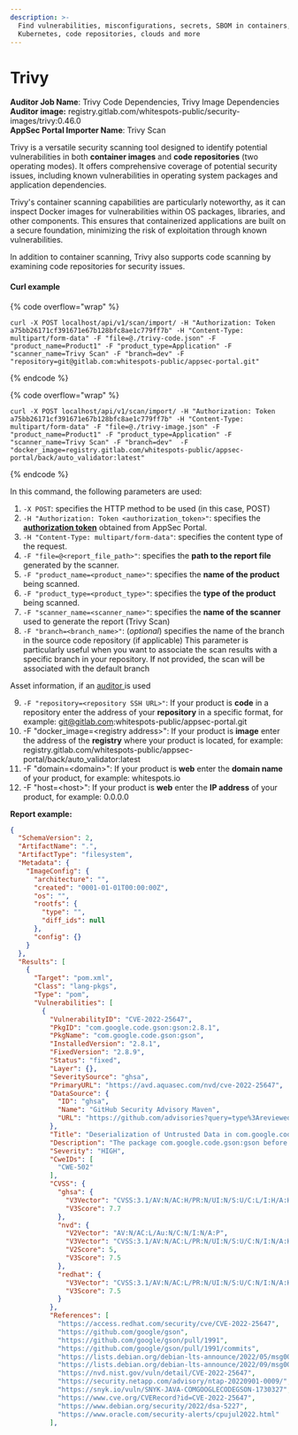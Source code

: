 ```yaml
---
description: >-
  Find vulnerabilities, misconfigurations, secrets, SBOM in containers,
  Kubernetes, code repositories, clouds and more
---
```


# Trivy

**Auditor Job Name**: Trivy Code Dependencies, Trivy Image Dependencies\
**Auditor image:** registry.gitlab.com/whitespots-public/security-images/trivy:0.46.0\
**AppSec Portal Importer Name**: Trivy Scan

Trivy is a versatile security scanning tool designed to identify potential vulnerabilities in both **container images** and **code repositories** (two operating modes). It offers comprehensive coverage of potential security issues, including known vulnerabilities in operating system packages and application dependencies.

Trivy's container scanning capabilities are particularly noteworthy, as it can inspect Docker images for vulnerabilities within OS packages, libraries, and other components. This ensures that containerized applications are built on a secure foundation, minimizing the risk of exploitation through known vulnerabilities.

In addition to container scanning, Trivy also supports code scanning by examining code repositories for security issues.

#### Curl example

{% code overflow="wrap" %}
```
curl -X POST localhost/api/v1/scan/import/ -H "Authorization: Token a75bb26171cf391671e67b128bfc8ae1c779ff7b" -H "Content-Type: multipart/form-data" -F "file=@./trivy-code.json" -F "product_name=Product1" -F "product_type=Application" -F "scanner_name=Trivy Scan" -F "branch=dev" -F "repository=git@gitlab.com:whitespots-public/appsec-portal.git"
```
{% endcode %}

{% code overflow="wrap" %}
```
curl -X POST localhost/api/v1/scan/import/ -H "Authorization: Token a75bb26171cf391671e67b128bfc8ae1c779ff7b" -H "Content-Type: multipart/form-data" -F "file=@./trivy-image.json" -F "product_name=Product1" -F "product_type=Application" -F "scanner_name=Trivy Scan" -F "branch=dev"  -F "docker_image=registry.gitlab.com/whitespots-public/appsec-portal/back/auto_validator:latest"
```
{% endcode %}

In this command, the following parameters are used:

1. `-X POST`: specifies the HTTP method to be used (in this case, POST)
2. `-H "Authorization: Token <authorization_token>"`: specifies the [**authorization token**](../../importing-reports-from-scanners-to-appsec-portal/#authorization-token) obtained from AppSec Portal.
3. `-H "Content-Type: multipart/form-data"`: specifies the content type of the request.
4. `-F "file=@<report_file_path>"`: specifies the **path to the report file** generated by the scanner.
5. `-F "product_name=<product_name>"`: specifies the **name of the product** being scanned.
6. `-F "product_type=<product_type>"`: specifies the **type of the product** being scanned.
7. `-F "scanner_name=<scanner_name>"`: specifies the **name of the scanner** used to generate the report (Trivy Scan)
8. `-F "branch=<branch_name>"`: (_optional_) specifies the name of the branch in the source code repository (if applicable) This parameter is particularly useful when you want to associate the scan results with a specific branch in your repository. If not provided, the scan will be associated with the default branch

Asset information, if an [auditor ](broken-reference)is used

9. `-F "repository=<repository SSH URL>"`: If your product is **code** in a repository enter the address of your **repository** in a specific format, for example: git@gitlab.com:whitespots-public/appsec-portal.git
10. &#x20;\-F "docker\_image=\<registry address>": If your product is **image** enter the address of the **registry** where your product is located, for example: registry.gitlab.com/whitespots-public/appsec-portal/back/auto\_validator:latest
11. \-F "domain=\<domain>": If your product is **web** enter the **domain name** of your product, for example: whitespots.io
12. \-F "host=\<host>": If your product is **web** enter the **IP address** of your product, for example: 0.0.0.0

**Report example:**

```json
{
  "SchemaVersion": 2,
  "ArtifactName": ".",
  "ArtifactType": "filesystem",
  "Metadata": {
    "ImageConfig": {
      "architecture": "",
      "created": "0001-01-01T00:00:00Z",
      "os": "",
      "rootfs": {
        "type": "",
        "diff_ids": null
      },
      "config": {}
    }
  },
  "Results": [
    {
      "Target": "pom.xml",
      "Class": "lang-pkgs",
      "Type": "pom",
      "Vulnerabilities": [
        {
          "VulnerabilityID": "CVE-2022-25647",
          "PkgID": "com.google.code.gson:gson:2.8.1",
          "PkgName": "com.google.code.gson:gson",
          "InstalledVersion": "2.8.1",
          "FixedVersion": "2.8.9",
          "Status": "fixed",
          "Layer": {},
          "SeveritySource": "ghsa",
          "PrimaryURL": "https://avd.aquasec.com/nvd/cve-2022-25647",
          "DataSource": {
            "ID": "ghsa",
            "Name": "GitHub Security Advisory Maven",
            "URL": "https://github.com/advisories?query=type%3Areviewed+ecosystem%3Amaven"
          },
          "Title": "Deserialization of Untrusted Data in com.google.code.gson-gson",
          "Description": "The package com.google.code.gson:gson before 2.8.9 are vulnerable to Deserialization of Untrusted Data via the writeReplace() method in internal classes, which may lead to DoS attacks.",
          "Severity": "HIGH",
          "CweIDs": [
            "CWE-502"
          ],
          "CVSS": {
            "ghsa": {
              "V3Vector": "CVSS:3.1/AV:N/AC:H/PR:N/UI:N/S:U/C:L/I:H/A:H",
              "V3Score": 7.7
            },
            "nvd": {
              "V2Vector": "AV:N/AC:L/Au:N/C:N/I:N/A:P",
              "V3Vector": "CVSS:3.1/AV:N/AC:L/PR:N/UI:N/S:U/C:N/I:N/A:H",
              "V2Score": 5,
              "V3Score": 7.5
            },
            "redhat": {
              "V3Vector": "CVSS:3.1/AV:N/AC:L/PR:N/UI:N/S:U/C:N/I:N/A:H",
              "V3Score": 7.5
            }
          },
          "References": [
            "https://access.redhat.com/security/cve/CVE-2022-25647",
            "https://github.com/google/gson",
            "https://github.com/google/gson/pull/1991",
            "https://github.com/google/gson/pull/1991/commits",
            "https://lists.debian.org/debian-lts-announce/2022/05/msg00015.html",
            "https://lists.debian.org/debian-lts-announce/2022/09/msg00009.html",
            "https://nvd.nist.gov/vuln/detail/CVE-2022-25647",
            "https://security.netapp.com/advisory/ntap-20220901-0009/",
            "https://snyk.io/vuln/SNYK-JAVA-COMGOOGLECODEGSON-1730327",
            "https://www.cve.org/CVERecord?id=CVE-2022-25647",
            "https://www.debian.org/security/2022/dsa-5227",
            "https://www.oracle.com/security-alerts/cpujul2022.html"
          ],
```
